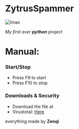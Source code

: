 # ZytrusSpammer
![lmao](https://media.discordapp.net/attachments/759483011330342954/991584981921038376/a81Kjep_700bwp_1_1.jpg)

*My first ever* ***python*** *project*

# Manual:

### Start/Stop
<ul>
  <li>Press F9 to start</li>
  <li>Press F10 to stop</li>
</ul>

### Downloads & Security

<ul>
  <li>Download the file at</li>
  <li>Virustotal: <a href=https://www.virustotal.com/gui/file/83f6884737e8bdf0c1461029bd6980caf027a451cbf4397b39ae1949d8653381?nocache=1>Here</a></li>
</ul>

everything made by **Zenqi**
